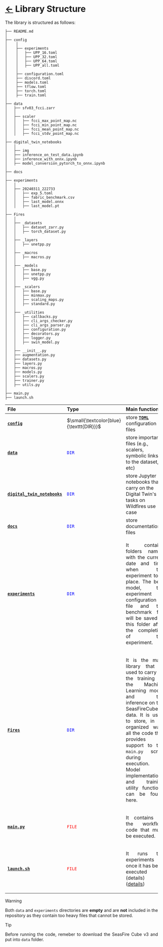# [&larr;](../README.md) Library Structure

<p align="justify">  The library is structured as follows: </p>

    ├── README.md
    │
    ├── config
    │    │
    │    ├── experiments
    │    │   ├── UPP_16.toml
    │    │   ├── UPP_32.toml
    │    │   ├── UPP_64.toml
    │    │   ├── UPP_all.toml
    │    │
    │    ├── configuration.toml
    │    ├── discord.toml
    │    ├── models.toml
    │    ├── tflow.toml
    │    ├── torch.toml
    │    ├── train.toml
    │
    ├── data
    │   ├── sfv03_fcci.zarr
    │   │
    │   ├── scaler
    │   │   ├── fcci_max_point_map.nc
    │   │   ├── fcci_min_point_map.nc
    │   │   ├── fcci_mean_point_map.nc
    │   │   ├── fcci_stdv_point_map.nc
    │
    ├── digital_twin_notebooks
    │   │
    │   ├── img
    │   ├── inference_on_test_data.ipynb
    │   ├── inference_with_onnx.ipynb
    │   ├── model_conversion_pytorch_to_onnx.ipynb
    │
    ├── docs
    │
    ├── experiments
    │   │
    │   ├── 20240311_222733
    │   │   ├── exp_5.toml
    │   │   ├── fabric_benchmark.csv
    │   │   ├── last_model.onnx
    │   │   ├── last_model.pt
    │
    ├── Fires
    │   │
    │   ├── _datasets
    │   │   ├── dataset_zarr.py
    │   │   ├── torch_dataset.py
    │   │
    │   ├── _layers
    │   │   ├── unetpp.py
    │   │
    │   ├── _macros
    │   │   ├── macros.py
    │   │
    │   ├── _models
    │   │   ├── base.py
    │   │   ├── unetpp.py
    │   │   ├── vgg.py
    │   │
    │   ├── _scalers
    │   │   ├── base.py
    │   │   ├── minmax.py
    │   │   ├── scaling_maps.py
    │   │   ├── standard.py
    │   │
    │   ├── _utilities
    │   │   ├── callbacks.py
    │   │   ├── cli_args_checker.py
    │   │   ├── cli_args_parser.py
    │   │   ├── configuration.py
    │   │   ├── decorators.py
    │   │   ├── logger.py
    │   │   ├── swin_model.py
    │   │
    │   ├── __init__.py
    │   ├── augmentation.py
    │   ├── datasets.py
    │   ├── layers.py
    │   ├── macros.py
    │   ├── models.py
    │   ├── scalers.py
    │   ├── trainer.py
    │   ├── utils.py
    │
    ├── main.py
    ├── launch.sh


| File |      Type     |     Main function     |
| :--  |      :--      |          :--          |
|[**`config`**](../config/) | $\small{\textcolor{blue}{\texttt{DIR}}}$ | store [**`TOML`**](https://toml.io/en/) configuration files|
|[**`data`**](../data/) | <code style="color:blue">DIR</code> | store important files (e.g., scalers, symbolic links to the dataset, etc)|
|[**`digital_twin_notebooks`**](../digital_twin_notebooks/) | <code style="color:blue">DIR</code> | store Jupyter notebooks that carry on the Digital Twin's tasks on Wildfires use case|
|[**`docs`**](../docs/) | <code style="color:blue">DIR</code> | store documentation files|
|[**`experiments`**](../experiments/) | <code style="color:blue">DIR</code> | <p align="justify"> It contains folders named with the current date and time when the experiment took place. The best model, the experiment configuration file and the benchmark file will be saved in this folder after the completion of the experiment. </p> |
|[**`Fires`**](../Fires/) | <code style="color:blue">DIR</code> | <p align="justify"> It is the main library that is used to carry on the training of the Machine Learning model and the inference on the SeasFireCube data. It is used to store, in an organized way, all the code that provides support to the `main.py` script during its execution. Model implementations and training utility functions can be found here. </p> |
|[**`main.py`**](../main.py) | <code style="color:red">FILE</code> | <p align="justify"> It contains all the workflow code that must be executed. </p> |
|[**`launch.sh`**](../launch.sh) | <code style="color:red">FILE</code> | <p align="justify"> It runs the experiments once it has been executed (<a href="./run_on_lsf_cluster.md" style="text-decoration:none;">details</a>) ([details](./run_on_lsf_cluster.md)) </p>|

>[!WARNING]
> <p align="justify"> Both <code>data</code> and <code>experiments</code> directories are <b>empty</b> and are <b>not</b> included in the repository as they contain too heavy files that cannot be stored. </p>

>[!TIP]
> <p align="justify"> Before running the code, remeber to download the <a href="https://zenodo.org/records/8055879" style="text-decoration:none;"> SeasFire Cube v3 </a>  and put into <code>data</code> folder. </p>